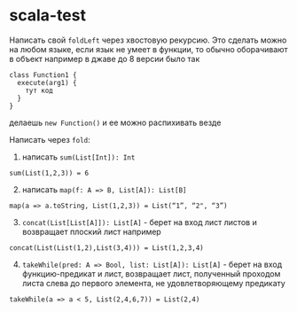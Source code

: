 # scala-test
Написать свой `foldLeft` через хвостовую рекурсию.
Это сделать можно на любом языке, если язык не умеет в функции, то обычно оборачивают в объект
например в джаве до 8 версии было так
```
class Function1 {
  execute(arg1) {
    тут код
  }
}
```
делаешь `new Function()` и ее можно распихивать везде

Написать через `fold`:
1. написать `sum(List[Int]): Int`
```
sum(List(1,2,3)) = 6
```
2. написать `map(f: A => B, List[A]): List[B]`
```
map(a => a.toString, List(1,2,3)) = List(“1”, “2", “3”)
```
3.  `concat(List[List[A]]): List[A]` - берет на вход лист листов и возвращает плоский лист
например
```
concat(List(List(1,2),List(3,4))) = List(1,2,3,4)
```
4. `takeWhile(pred: A => Bool, list: List[A]): List[A]` - берет на вход функцию-предикат и лист, возвращает лист, полученный проходом листа слева до первого элемента, не удовлетворяющему предикату
```
takeWhile(a => a < 5, List(2,4,6,7)) = List(2,4)
```
